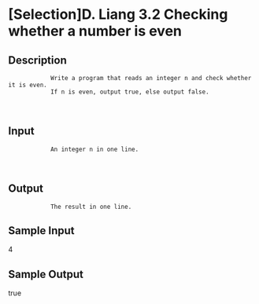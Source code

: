 # [Selection]D. Liang 3.2 Checking whether a number is even

## Description
				Write a program that reads an integer n and check whether it is even.
				If n is even, output true, else output false.
 
## Input
				An integer n in one line.
 
## Output
				The result in one line.
				
## Sample Input
4

## Sample Output
true